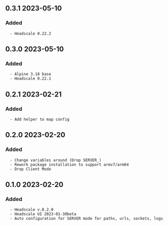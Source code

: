 ## 0.3.1 2023-05-10 <dave at tiredofit dot ca>

   ### Added
      - Headscale 0.22.2


## 0.3.0 2023-05-10 <dave at tiredofit dot ca>

   ### Added
      - Alpine 3.18 base
      - Headscale 0.22.1


## 0.2.1 2023-02-21 <dave at tiredofit dot ca>

   ### Added
      - Add helper to map config


## 0.2.0 2023-02-20 <dave at tiredofit dot ca>

   ### Added
      - Change variables around (Drop SERVER_)
      - Rework package installation to support armv7/arm64
      - Drop Client Mode


## 0.1.0 2023-02-20 <dave at tiredofit dot ca>

   ### Added
      - Headscale v.0.2.0
      - Headscale UI 2023-01-30beta
      - Auto configuration for SERVER mode for paths, urls, sockets, logs


